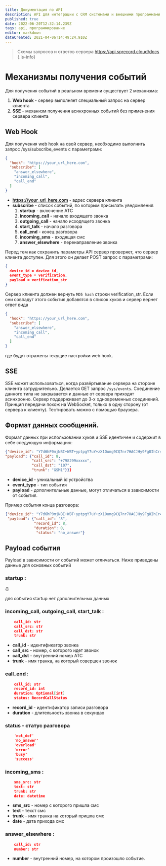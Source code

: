 ```yaml
---
title: Документация по API
description: API для интеграции с CRM системами и внешними программами
published: true
date: 2022-06-20T12:32:14.239Z
tags: api, программирование
editor: markdown
dateCreated: 2021-04-06T14:49:24.910Z
---
```


> Схемы запросов и ответов сервера https://api.sprecord.cloud/docs {.is-info}

# Механизмы получения событий

Для получения событий в реальном времени существует 2 механизма:
1. **Web hook** - сервер выполняет специальный запрос на сервер клиента
2. **SSE** - механизм получения асинхронных событий без применения сервера клиента

## Web Hook
Для получения web hook на свой сервер, необходимо выполнить запрос /sys/subscribe_events с параметрами:

```json
{
  "hook": "https://your_url_here.com",
  "subscribe": [
    "answer_elsewhere",
    "incoming_call",
    "call_end"
  ]
}
```

- **https://your_url_here.com** - адрес сервера клиента
- **subscribe** - список событий, по которым присылать уведомления:
	1. **startup** - включение АТС 
	2. **incoming_call** - начало входящего звонка
	3. **outgoing_call** - начало исходящего звонка
	4. **start_talk**    - начало разговора
	5. **call_end**        - конец разговора
	6. **incoming_sms**  - входящая смс
	7. **answer_elsewhere** - перенаправление звонка

Перед тем как сохранить параметры API сервер проверяет, что сервер клиента доступен. Для этого он делает POST запрос c параметрами:

```json
{
  device_id = device_id,
  event_type = verification,
  payload = verification_str
}
```
    
Сервер клиента должен вернуть `MD5 hash` строки verification_str. Если они совпадут этого события добавятся в список хуков и сервер вернет ответ вида 

```json
{
  "hook": "https://your_url_here.com",
  "subscribe": [
    "answer_elsewhere",
    "incoming_call",
    "call_end"
  ]
}
```

где будут отражены текущие настройки web hook.

## SSE

SSE может использоваться, когда развёртывание сервера на стороне клиента затруднительно. Делается GET запрос `/sys/events`. Соединение данного типа не закрывается и данные от сервера приходят асинхронно. Сервер поддерживает до 3-х одновременных соединений. Принцип передачи похож на WebSocket, только в одну сторону (от сервера к клиенту). Тестировать можно с помощью браузера.

## Формат данных сообщений.

Формат данных при использовании хуков и SSE идентичен и содержит в себе следующую информацию:
```json
{"device_id": "Y7d6hP0mjNBI+WBT+yptpgY7uY+zX1Oumg9CQ7nr7HACJHy9Fg8IhCr41wO3j0Jl7zUU=", "event_type": "incoming_call",
"payload": {"call_id": 8,
            "call_src": "+798299xxxxx",
            "call_dst": "107", 
            "trunk": "GSM1"}}}
```

- **device_id** - уникальный id устройства
- **event_type** - тип события
- **payload** - дополнительные данные, могут отличаться в зависимости от события.

Пример события конца разговора:
```json
{"device_id": "Y7d6hP0mjNBI+WBT+yptpgY7uY+zX1Oumg9CQ7nr7HACJHy9Fg8IhCr41wO3j0Jl7zUU=", "event_type": "call_end",
 "payload": {"call_id": "8", 
             "record_id": 8,
             "duration": 0,
              "status": "no_answer"}
```

## Payload события

Payload в зависимости от событий может отличаться. Ниже приведены данные для основных событий

### startup :
{} 

для события startup нет дополнительных данных

### incoming_call,  outgoing_call, start_talk :
```json
    call_id: str
    call_src: str
    call_dst: str
    trunk: str
```

- **call_id** - идентификатор звонка
- **call_src** - номер, с которого идет звонок
- **call_dst** - внутренний номер АТС
- **trunk** - имя транка, на который совершен звонок

### call_end :
```json
    call_id: str
    record_id: int
    duration: Optional[int]
    status: RecordCallStatus
```

- **record_id**   - идентификатор записи разговора
- **duration** - длительность звонка в секундах

### status - статус разговора
```json   
    'not_def'
    'no_answer'
    'overload'
    'error'
    'busy'
    'success'
```

### incoming_sms : 
```json
    sms_src: str
    text: str
    trunk: str
    date: datetime
```

- **sms_src** - номер с которого пришла смс
- **text** - текст смс
- **trunk** -  имя транка на который пришла смс
- **date** - дата прихода смс


### answer_elsewhere :
```json
    call_id: str
    number: str
```

- **number** - внутренний номер, на котором произошло событие.
